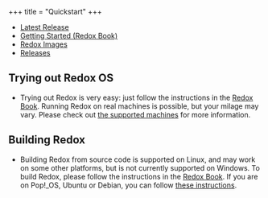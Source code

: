 +++
title = "Quickstart"
+++

- [Latest Release](https://www.redox-os.org/news/release-0.8.0/)
- [Getting Started (Redox Book)](https://doc.redox-os.org/book/ch02-00-getting-started.html)
- [Redox Images](https://static.redox-os.org/img/)
- [Releases](https://gitlab.redox-os.org/redox-os/redox/-/releases)

## Trying out Redox OS
- Trying out Redox is very easy: just follow the instructions in the [Redox Book](https://doc.redox-os.org/book/ch02-04-trying-out-redox.html). Running Redox on real machines is possible, but your milage may vary. Please check out [the supported machines](https://doc.redox-os.org/book/ch02-02-real-hardware.html) for more information.

## Building Redox

- Building Redox from source code is supported on Linux, and may work on some other platforms, but is not currently supported on Windows. To build Redox, please follow the instructions in the [Redox Book](https://doc.redox-os.org/book/ch02-06-podman-build.html). If you are on Pop!_OS, Ubuntu or Debian, you can follow [these instructions](https://doc.redox-os.org/book/ch02-05-building-redox.html).
